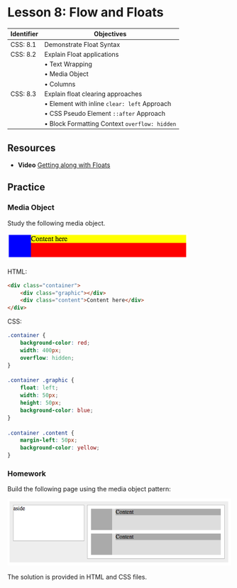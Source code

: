 # Lesson 8: Flow and Floats

Identifier   | Objectives
-------------|------------
CSS: 8.1     | Demonstrate Float Syntax
CSS: 8.2     | Explain Float applications
             | &bull; Text Wrapping
             | &bull; Media Object
             | &bull; Columns
CSS: 8.3     | Explain float clearing approaches
             | &bull; Element with inline `clear: left` Approach
             | &bull; CSS Pseudo Element `::after` Approach
             | &bull; Block Formatting Context `overflow: hidden`

## Resources
- __Video__ [Getting along with Floats](https://www.youtube.com/watch?v=4gE1mThzhSw)

## Practice

### Media Object

Study the following media object.

![Media Object](float.png)

HTML:
```html
<div class="container">
	<div class="graphic"></div>
	<div class="content">Content here</div>
</div>
```

CSS:
```css
.container {
	background-color: red;
	width: 400px;
	overflow: hidden;
}

.container .graphic {
	float: left;
	width: 50px;
	height: 50px;
	background-color: blue;
}

.container .content {
	margin-left: 50px;
	background-color: yellow;
}
```

### Homework

Build the following page using the media object pattern:

![Screenshot](screenshot.png)

The solution is provided in HTML and CSS files.
